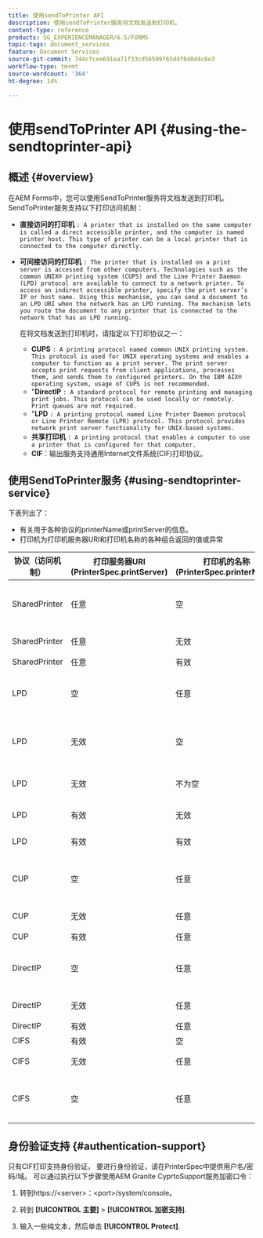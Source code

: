 ```yaml
---
title: 使用sendToPrinter API
description: 使用sendToPrinter服务将文档发送到打印机。
content-type: reference
products: SG_EXPERIENCEMANAGER/6.5/FORMS
topic-tags: document_services
feature: Document Services
source-git-commit: 744cfcee691ea71f33cd56509f65d4f640d4c6e3
workflow-type: tm+mt
source-wordcount: '364'
ht-degree: 14%

---
```


# 使用sendToPrinter API {#using-the-sendtoprinter-api}

## 概述 {#overview}

在AEM Forms中，您可以使用SendToPrinter服务将文档发送到打印机。 SendToPrinter服务支持以下打印访问机制：

* **直接访问的打印机** `: A printer that is installed on the same computer is called a direct accessible printer, and the computer is named printer host. This type of printer can be a local printer that is connected to the computer directly.`

* **可间接访问的打印机** `: The printer that is installed on a print server is accessed from other computers. Technologies such as the common UNIX® printing system (CUPS) and the Line Printer Daemon (LPD) protocol are available to connect to a network printer. To access an indirect accessible printer, specify the print server’s IP or host name. Using this mechanism, you can send a document to an LPD URI when the network has an LPD running. The mechanism lets you route the document to any printer that is connected to the network that has an LPD running.`

  在将文档发送到打印机时，请指定以下打印协议之一：

   * **CUPS** `: A printing protocol named common UNIX printing system. This protocol is used for UNIX operating systems and enables a computer to function as a print server. The print server accepts print requests from client applications, processes them, and sends them to configured printers. On the IBM AIX® operating system, usage of CUPS is not recommended.`
   * &quot;**DirectIP** `: A standard protocol for remote printing and managing print jobs. This protocol can be used locally or remotely. Print queues are not required.`
   * &quot;**LPD** `: A printing protocol named Line Printer Daemon protocol or Line Printer Remote (LPR) protocol. This protocol provides network print server functionality for UNIX-based systems.`
   * **共享打印机** `: A printing protocol that enables a computer to use a printer that is configured for that computer.`
   * **CIF**：输出服务支持通用Internet文件系统(CIF)打印协议。

## 使用SendToPrinter服务 {#using-sendtoprinter-service}

下表列出了：

* 有关用于各种协议的printerName或printServer的信息。
* 打印机为打印机服务器URI和打印机名称的各种组合返回的值或异常

| 协议（访问机制） | 打印服务器URI (PrinterSpec.printServer) | 打印机的名称(PrinterSpec.printerName) | 结果 |
|--- |--- |--- |--- |
| SharedPrinter | 任意 | 空 | 异常：必需的参数sPrinterName不能为空。 |
| SharedPrinter | 任意 | 无效 | 出现异常，指出找不到打印机。 |
| SharedPrinter | 任意 | 有效 | 打印作业成功。 |
| LPD | 空 | 任意 | 出现异常，指示所需的参数sPrintServerUri不能为空。 |
| LPD | 无效 | 空 | 出现异常，指示所需的参数sPrinterName不能为空。 |
| LPD | 无效 | 不为空 | 表示未找到sPrintServerUri的异常。 |
| LPD | 有效 | 无效 | 出现异常，说明找不到打印机。 |
| LPD | 有效 | 有效 | 成功的打印作业。 |
| CUP | 空 | 任意 | 出现异常，指示所需的参数sPrintServerUri不能为空。 |
| CUP | 无效 | 任意 | 出现异常，说明找不到打印机。 |
| CUP | 有效 | 任意 | 打印作业成功。 |
| DirectIP | 空 | 任意 | 出现异常，指示所需的参数sPrintServerUri不能为空。 |
| DirectIP | 无效 | 任意 | 出现异常，说明找不到打印机。 |
| DirectIP | 有效 | 任意 | 打印作业成功。 |
| CIFS | 有效 | 空 | 打印作业成功。 |
| CIFS | 无效 | 任意 | 使用CIF打印时出现未知错误。 |
| CIFS | 空 | 任意 | 出现异常，指示所需的参数sPrintServerUri不能为空。 |

## 身份验证支持 {#authentication-support}

只有CIF打印支持身份验证。 要进行身份验证，请在PrinterSpec中提供用户名/密码/域。 可以通过执行以下步骤使用AEM Granite CyprtoSupport服务加密口令：

1. 转到https://&lt;server>：&lt;port>/system/console。

1. 转到 **[!UICONTROL 主要]** > **[!UICONTROL 加密支持]**.

1. 输入一些纯文本，然后单击 **[!UICONTROL Protect]**.
